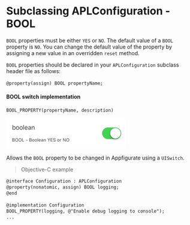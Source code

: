 # Subclassing APLConfiguration - BOOL

`BOOL` properties must be either `YES` or `NO`. The default value of a `BOOL` property is `NO`. You can change the default value of the property by assigning a new value in an overridden `reset` method.

`BOOL` properties should be declared in your `APLConfiguration` subclass header file as follows:

`@property(assign) BOOL propertyName;`

#### BOOL switch implementation

`BOOL_PROPERTY(propertyName, description)`

![UISwitch](./Images/UISwitch.png)

Allows the `BOOL` property to be changed in Appfigurate using a `UISwitch`.

> Objective-C example

```objc
@interface Configuration : APLConfiguration
@property(nonatomic, assign) BOOL logging;
@end

@implementation Configuration
BOOL_PROPERTY(logging, @"Enable debug logging to console");
...
```
